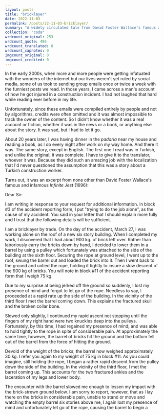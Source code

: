 ```yaml
---
layout: posts
title: "bricklayer"
date: 2022-11-03
permalink: /posts/22-11-03-bricklayer/
summary: "A widely circulated tale from David Foster Wallace's famous and infamous “Infinite Jest”."
collection: "coda"
wrdcount_original: 253
wrdcount_quote: 486
wrdcount_translated: 0
wrdcount_capnotes: 0
imgcount_original: 0
imgcount_credited: 0
---
```

In the early 2000s, when more and more people were getting infatuated with the wonders of the internet but our lives weren't yet ruled by social media, some of us took to sending group emails once or twice a week with the funniest posts we read. In those years, I came across a man's account of how he got injured in a construction incident. I had not laughed that hard while reading ever before in my life.

Unfortunately, since these emails were compiled entirely by people and not by algorithms, credits were often omitted and it was almost impossible to track the owner of the content. So I didn't know whether it was a real account or fiction, whether it was in the news or a book, or anything else about the story. It was sad, but I had to let it go.

About 20 years later, I was having dinner in the *padaria* near my house and reading a book, as I do every night after work on my way home. And there it was. The same story, except in English. The first one I read was in Turkish, and unlike the original, it was complete. I have to give it to the translator, whoever it was. Because they did such an amazing job with the localization that I'd never questioned the assumption that this was a story about a Turkish construction worker.

Turns out, it was an excerpt from none other than David Foster Wallace's famous and infamous *Infinite Jest* (1996):

<span class="text-body-quote">Dear Sir:

I am writing in response to your request for additional information. In block #3 of the accident reporting form, I put "trying to do the job alone", as the cause of my accident. You said in your letter that I should explain more fully and I trust that the following details will be sufficient.

I am a bricklayer by trade. On the day of the accident, March 27, I was working alone on the roof of a new six story building. When I completed my work, I discovered that I had about 900 kg. of brick left over. Rather than laboriously carry the bricks down by hand, I decided to lower them in a barrel by using a pulley which fortunately was attached to the side of the building at the sixth floor. Securing the rope at ground level, I went up to the roof, swung the barrel out and loaded the brick into it. Then I went back to the ground and untied the rope, holding it tightly to insure a slow descent of the 900 kg of bricks. You will note in block #11 of the accident reporting form that I weigh 75 kg.

Due to my surprise at being jerked off the ground so suddenly, I lost my presence of mind and forgot to let go of the rope. Needless to say, I proceeded at a rapid rate up the side of the building. In the vicinity of the third floor I met the barrel coming down. This explains the fractured skull and the broken collar bone.

Slowed only slightly, I continued my rapid ascent not stopping until the fingers of my right hand were two knuckles deep into the pulleys. Fortunately, by this time, I had regained my presence of mind, and was able to hold tightly to the rope in spite of considerable pain. At approximately the same time, however, the barrel of bricks hit the ground and the bottom fell out of the barrel from the force of hitting the ground.

Devoid of the weight of the bricks, the barrel now weighed approximately 30 kg. I refer you again to my weight of 75 kg in block #11. As you could imagine, still holding the rope, I began a rather rapid descent from the pulley down the side of the building. In the vicinity of the third floor, I met the barrel coming up. This accounts for the two fractured ankles and the laceration of my legs and lower body.

The encounter with the barrel slowed me enough to lessen my impact with the brick-strewn ground below. I am sorry to report, however, that as I lay there on the bricks in considerable pain, unable to stand or move and watching the empty barrel six stories above me, I again lost my presence of mind and unfortunately let go of the rope, causing the barrel to begin a</span>
